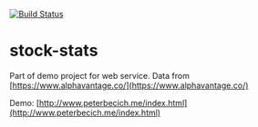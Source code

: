 [![Build Status](https://travis-ci.org/peterbecich/stock-stats.svg?branch=master)](https://travis-ci.org/peterbecich/stock-stats)

# stock-stats

Part of demo project for web service.  Data from [https://www.alphavantage.co/](https://www.alphavantage.co/)

Demo:
[http://www.peterbecich.me/index.html](http://www.peterbecich.me/index.html)
